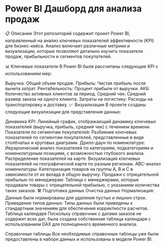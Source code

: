 # Power BI Дашборд для анализа продаж
📋 Описание
Этот репозиторий содержит проект Power BI, направленный на анализ ключевых показателей эффективности (KPI) для бизнес-кейса. Анализ включает различные метрики и визуализации, которые позволяют детально изучить показатели продаж, прибыльности и сегментов покупателей.

📊 Ключевые показатели
В Power BI были рассчитаны следующие KPI с использованием мер:

Выручка: Общий объем продаж.
Прибыль: Чистая прибыль после вычета затрат.
Рентабельность: Процент прибыли от выручки.
АКБ: Количество активных клиентов за период.
Средний чек: Средний размер заказа на одного клиента.
Затраты на логистику: Расходы на транспортировку и доставку.
📈 Визуализации
В проекте созданы следующие визуализации для представления данных:

Динамика KPI: Линейный график, отображающий динамику ключевых показателей (выручка, прибыль, средний чек) с течением времени.
Показатели по сегментам покупателей: Разбиение ключевых показателей по сегментам покупателей, представленные в виде столбчатых и круговых диаграмм.
Дрилл-даун по номенклатуре: Иерархический анализ показателей по категориям, подкатегориям и номенклатурным позициям, с возможностью глубокого анализа.
Распределение показателей на карте: Визуализация ключевых показателей на географической карте по разным регионам.
ABC-анализ номенклатуры: Категоризация товаров на группы A, B и C в зависимости от их вклада в общую выручку.
Продажи с отрицательной прибылью по менеджерам: Таблица с менеджерами, которые продавали товары с отрицательной прибылью, с указанием количества таких заказов.
🛠 Подготовка данных
Очистка данных
Нормализация: Данные были нормированы для удаления пустых и лишних строк.
Приведение типов данных: Типы данных были приведены к стандартным значениям для обеспечения корректности расчетов.
Таблица календаря
Поскольку справочник с датами заказов не содержит всех дат, была создана собственная таблица календаря с использованием DAX для полноценного временного анализа.

Справочные таблицы
Все необходимые справочные таблицы уже были предоставлены в наборе данных и использованы в модели Power BI.

